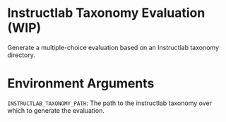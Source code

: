 # Instructlab Taxonomy Evaluation (WIP)

Generate a multiple-choice evaluation based on an Instructlab taxonomy directory.


# Environment Arguments
`INSTRUCTLAB_TAXONOMY_PATH`: The path to the instructlab taxonomy over which to generate the evaluation. 